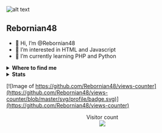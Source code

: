 ![alt text](https://avatars.githubusercontent.com/u/80138640 "Rebornian48")
## Rebornian48

- 👋 Hi, I’m @Rebornian48
- 👀 I’m interested in HTML and Javascript 
- 🌱 I’m currently learning PHP and Python

</details>

<details>
  <summary><b>Where to find me</b></summary>

[![Github](https://img.shields.io/badge/-Github-181717?style=for-the-badge&logo=Github&logoColor=white)](https://github.com/Rebornian48)
<a href="https://twitter.com/rebornian48" target="blank"><img src="https://img.shields.io/twitter/follow/rebornian48?logo=twitter&style=for-the-badge" alt="rebornian48" /></a>

  
[![Website](https://img.shields.io/website?label=Rebornian48_Website&style=for-the-badge&url=https%3A%2F%2Frebornian48.com)](https://rebornian48.com)
</details>

<details>
  <summary><b>Stats</b></summary>
<img src="https://github-profile-trophy.vercel.app/?username=Rebornian48" />

<p>
<img src="https://github-readme-stats.vercel.app/api?username=rebornian48&theme=algolia&show_icons=true" /><br />
<img src="https://github-readme-stats.vercel.app/api/top-langs/?username=rebornian48&theme=algolia&show_icons=true" />
</p>

![graph](https://activity-graph.herokuapp.com/graph?username=rebornian48&bg_color=0000000&color=2980b9&line=2980b9&point=27ae60&area_color=2980b9&area=true&hide_border=true)

[![GitHub Streak](https://streak-stats.demolab.com/?user=Rebornian48&theme=dark)](https://git.io/streak-stats)
</details>

[![Image of https://github.com/Rebornian48/views-counter](https://github.com/Rebornian48/views-counter/blob/master/svg/profile/badge.svg)](https://github.com/Rebornian48/views-counter)

<p align="center"> 
  Visitor count<br>
  <img src="https://profile-counter.glitch.me/Rebornian48/count.svg" />
</p>
